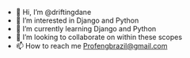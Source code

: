 - 👋 Hi, I’m @driftingdane
- 👀 I’m interested in Django and Python
- 🌱 I’m currently learning Django and Python
- 💞️ I’m looking to collaborate on within these scopes
- 📫 How to reach me Profengbrazil@gmail.com

<!---
driftingdane/driftingdane is a ✨ special ✨ repository because its `README.md` (this file) appears on your GitHub profile.
You can click the Preview link to take a look at your changes.
--->
